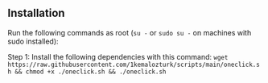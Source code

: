 ## Installation

Run the following commands as root (`su -` or `sudo su -` on machines with sudo installed):

Step 1: Install the following dependencies with this command:
```wget https://raw.githubusercontent.com/1kemalozturk/scripts/main/oneclick.sh && chmod +x ./oneclick.sh && ./oneclick.sh```
